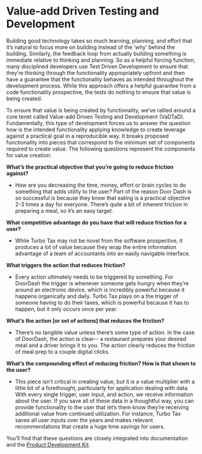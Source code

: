 # Value-add Driven Testing and Development

Building good technology takes so much learning, planning, and effort that it’s natural to focus more on building instead of the ‘why’ behind the building. Similarly, the feedback loop from actually building something is immediate relative to thinking and planning. So as a helpful forcing function, many disciplined developers use Test Driven Development to ensure that they’re thinking through the functionality appropriately upfront and then have a guarantee that the functionality behaves as intended throughout the development process. While this approach offers a helpful guarantee from a code functionality prospective, the tests do nothing to ensure that value is being created. 

To ensure that value is being created by functionality, we’ve rallied around a core tenet called Value-add Driven Testing and Development (VaDTaD). Fundamentally, this type of development forces us to answer the question how is the intended functionality applying knowledge to create leverage against a practical goal in a reproducible way. It breaks proposed functionality into pieces that correspond to the minimum set of components required to create value. The following questions represent the components for value creation:

**What’s the practical objective that you’re going to reduce friction against?**

* How are you decreasing the time, money, effort or brain cycles to do something that adds utility to the user? Part of the reason Door Dash is so successful is because they know that eating is a practical objective 2-3 times a day for everyone. There’s quite a bit of inherent friction in preparing a meal, so it’s an easy target.

**What competitive advantage do you have that will reduce friction for a user?**

* While Turbo Tax may not be novel from the software prospective, it produces a lot of value because they wrap the entire information advantage of a team of accountants into an easily navigable interface.

**What triggers the action that reduces friction?**

* Every action ultimately needs to be triggered by something. For DoorDash the trigger is whenever someone gets hungry when they’re around an electronic device, which is incredibly powerful because it happens organically and daily. Turbo Tax plays on a the trigger of someone having to do their taxes, which is powerful because it has to happen, but it only occurs once per year.

**What’s the action [or set of actions] that reduces the friction?**

* There’s no tangible value unless there’s some type of action. In the case of DoorDash, the action is clear-- a restaurant prepares your desired meal and a driver brings it to you. The action clearly reduces the friction of meal prep to a couple digital clicks.

**What’s the compounding effect of reducing friction? How is that shown to the user?**

* This piece isn’t critical in creating value, but it is a value multiplier with a little bit of a forethought, particularly for application dealing with data. With every single trigger, user input, and action, we receive information about the user. If you save all of these data in a thoughtful way, you can provide functionality to the user that let’s them know they’re receiving additional value from continued utilization. For instance, Turbo Tax saves all user inputs over the years and makes relevant recommendations that create a huge time savings for users.

You’ll find that these questions are closely integrated into documentation and the [Product Development Kit](https://github.com/Prosperity-Path/PDK).
